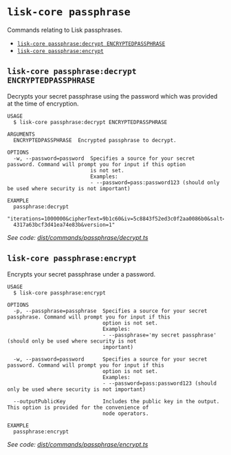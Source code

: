# `lisk-core passphrase`

Commands relating to Lisk passphrases.

- [`lisk-core passphrase:decrypt ENCRYPTEDPASSPHRASE`](#lisk-core-passphrasedecrypt-encryptedpassphrase)
- [`lisk-core passphrase:encrypt`](#lisk-core-passphraseencrypt)

## `lisk-core passphrase:decrypt ENCRYPTEDPASSPHRASE`

Decrypts your secret passphrase using the password which was provided at the time of encryption.

```
USAGE
  $ lisk-core passphrase:decrypt ENCRYPTEDPASSPHRASE

ARGUMENTS
  ENCRYPTEDPASSPHRASE  Encrypted passphrase to decrypt.

OPTIONS
  -w, --password=password  Specifies a source for your secret password. Command will prompt you for input if this option
                           is not set.
                           Examples:
                           - --password=pass:password123 (should only be used where security is not important)

EXAMPLE
  passphrase:decrypt
  "iterations=1000000&cipherText=9b1c60&iv=5c8843f52ed3c0f2aa0086b0&salt=2240b7f1aa9c899894e528cf5b600e9c&tag=23c0111213
  4317a63bcf3d41ea74e83b&version=1"
```

_See code: [dist/commands/passphrase/decrypt.ts](https://github.com/LiskHQ/lisk-core/blob/v3.0.0-debug.2/dist/commands/passphrase/decrypt.ts)_

## `lisk-core passphrase:encrypt`

Encrypts your secret passphrase under a password.

```
USAGE
  $ lisk-core passphrase:encrypt

OPTIONS
  -p, --passphrase=passphrase  Specifies a source for your secret passphrase. Command will prompt you for input if this
                               option is not set.
                               Examples:
                               - --passphrase='my secret passphrase' (should only be used where security is not
                               important)

  -w, --password=password      Specifies a source for your secret password. Command will prompt you for input if this
                               option is not set.
                               Examples:
                               - --password=pass:password123 (should only be used where security is not important)

  --outputPublicKey            Includes the public key in the output. This option is provided for the convenience of
                               node operators.

EXAMPLE
  passphrase:encrypt
```

_See code: [dist/commands/passphrase/encrypt.ts](https://github.com/LiskHQ/lisk-core/blob/v3.0.0-debug.2/dist/commands/passphrase/encrypt.ts)_
